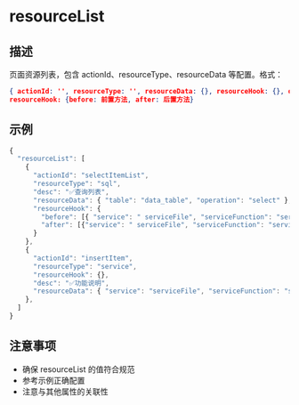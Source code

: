 # resourceList

## 描述
页面资源列表，包含 actionId、resourceType、resourceData 等配置。格式：
```json
{ actionId: '', resourceType: '', resourceData: {}, resourceHook: {}, desc: '' }
resourceHook: {before: 前置方法, after: 后置方法}
```
## 示例
```javascript
{
  "resourceList": [
    {
      "actionId": "selectItemList",
      "resourceType": "sql",
      "desc": "✅查询列表",
      "resourceData": { "table": "data_table", "operation": "select" },
      "resourceHook": { 
        "before": [{ "service": " serviceFile", "serviceFunction": "serviceMethod" }], 
        "after": [{"service": " serviceFile", "serviceFunction": "serviceMethod"}] 
      }
    },
    {
      "actionId": "insertItem",
      "resourceType": "service",
      "resourceHook": {},
      "desc": "✅功能说明",
      "resourceData": { "service": "serviceFile", "serviceFunction": "serviceMethod" }
    },
  ]
}
```

## 注意事项
- 确保 resourceList 的值符合规范
- 参考示例正确配置
- 注意与其他属性的关联性
